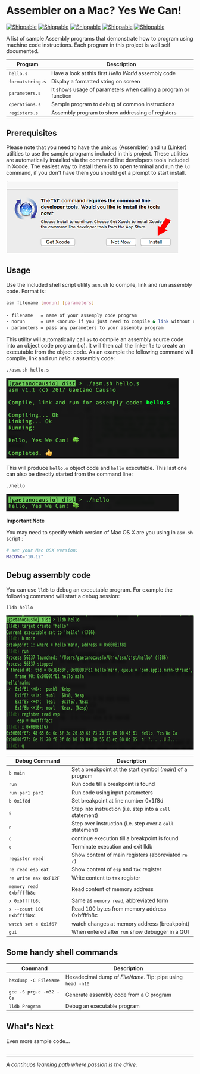 # Assembler on a Mac? Yes We Can!

[![Shippable](https://img.shields.io/badge/platform-OSX-lightgrey.svg)]()
[![Shippable](https://img.shields.io/badge/language-asm-orange.svg)]()
[![Shippable](https://img.shields.io/badge/build-passing-green.svg)]()
[![Shippable](https://img.shields.io/badge/tests-passing-green.svg)]()
[![Shippable](https://img.shields.io/badge/license-apache%202.0-blue.svg)]()

A list of sample Assembly programs that demonstrate how to program using machine code instructions. Each program in this project is well self documented.

| Program  | Description |
| ------------- | ------------- |
| `hello.s`  | Have a look at this first *Hello World* assembly code |
| `formatstring.s`  | Display a formatted string on screen |
| `parameters.s`  | It shows usage of parameters when calling a program or function  |
| `operations.s`  | Sample program to debug of common instructions  |
| `registers.s` |  Assembly program to show addressing of registers |


## Prerequisites
Please note that you need to have the unix `as` (Assembler) and `ld` (Linker) utilities to use the sample programs included in this project. These utilities are automatically installed via the command line developers tools included in Xcode. The easiest way to install them is to  open terminal and run the `ld` command, if you don't have them you should get a prompt to start install.

<img src="images\InstallTools.png" alt="Install Tools"  width="463" height="195" >

## Usage

Use the included shell script utility `asm.sh` to compile, link and run assembly code. Format is:

```sh
asm filename [norun] [parameters]  

- filename   = name of your assemply code program
- norun      = use <norun> if you just need to compile & link without running it
- parameters = pass any parameters to your assembly program
```

This utility will automatically call `as` to compile an assembly source code into an object code program (.o). It will then call the linker `ld` to create an executable from the object code. As an example the following command will compile, link and run *hello.s* assembly code:

```sh
./asm.sh hello.s
```
<img src="images\HelloCompile.png" alt="Compile Hello Program" width="463" height="215">

This will produce `hello.o` object code and `hello` executable. This last one can also be directly started from the command line:

```sh
./hello
```
<img src="images\HelloRun.png" alt="Run Hello Program"  width="463" height="46">

**Important Note**

You may need to specify which version of Mac OS X are you using in `asm.sh` script :

```sh
# set your Mac OSX version:
MacOSX="10.12"
```

## Debug assembly code

You can use `lldb` to debug an executable program. For example the following command will start a debug session:

```sh
lldb hello
```
<img src="images\HelloLldb.png" alt="Debug Hello Program"  width="763" height="359"> 

| Debug Command | Description  |
| ------------- | ------------- |
| `b main` | Set a breakpoint at the start symbol (*main*) of a program  |
| `run` |  Run code till a breakpoint is found |
| `run par1 par2` | Run code using input parameters  |
| `b 0x1f8d` |  Set breakpoint at line number  0x1f8d  |
| `s` | Step into instruction (i.e. step into a `call` statement)   |
| `n` | Step over instruction (i.e. step over a `call` statement)   |
| `c` |   continue execution till a breakpoint is found |
| `q` | Terminate execution and exit lldb |
| `register read` |  Show content of main registers  (abbreviated `re r`)|
| `re read esp eat` | Show content of `esp` and `tax` register   |
| `re write eax 0xF12F` |  Write content to `tax` register |
| `memory read 0xbffffb8c` | Read content of memory address  |
| `x 0xbffffb8c` | Same as `memory read`, abbreviated form  |
| `x --count 100 0xbffffb8c` | Read 100 bytes from memory address  0xbffffb8c |
| `watch set e 0x1f67` | watch changes at memory address (breakpoint) |
| `gui` |  When entered after  `run` show debugger in a GUI  |

## Some handy shell commands
| Command | Description  |
| ------------- | ------------- |
| `hexdump -C FileName` | Hexadecimal dump of *FileName*. Tip: pipe using `head -n10`  |
| `gcc -S prg.c -m32 -Os` | Generate assembly code from a C program |
| `lldb Program` | Debug an executable program |
 
## What's Next
Even more sample code...
<BR /><BR />
***
*A continuos learning path where passion is the drive.*
